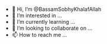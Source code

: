 - 👋 Hi, I’m @BassamSobhyKhalafAllah
- 👀 I’m interested in ...
- 🌱 I’m currently learning ...
- 💞️ I’m looking to collaborate on ...
- 📫 How to reach me ...

<!---
BassamSobhyKhalafAllah/BassamSobhyKhalafAllah is a ✨ special ✨ repository because its `README.md` (this file) appears on your GitHub profile.
You can click the Preview link to take a look at your changes.
--->
